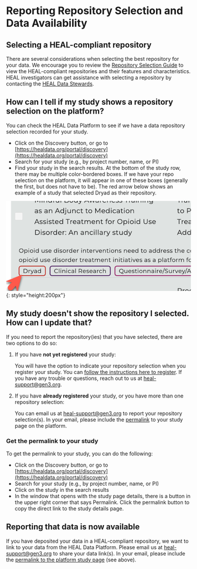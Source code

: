 # Reporting Repository Selection and Data Availability  

## Selecting a HEAL-compliant repository  

There are several considerations when selecting the best repository for your data. We encourage you to review the [Repository Selection Guide](https://www.healdatafair.org/resources/guidance/selection) to view the HEAL-compliant repositories and their features and characteristics. HEAL investigators can get assistance with selecting a repository by contacting the [HEAL Data Stewards](https://forms.fillout.com/t/gcVveGMswBus).

## How can I tell if my study shows a repository selection on the platform?  

You can check the HEAL Data Platform to see if we have a data repository selection recorded for your study. 

* Click on the Discovery button, or go to [https://healdata.org/portal/discovery](https://healdata.org/portal/discovery)
* Search for your study (e.g., by project number, name, or PI)
* Find your study in the search results. At the bottom of the study row, there may be multiple color-bordered boxes. If we have your repo selection on the platform, it will appear in one of these boxes (generally the first, but does not have to be). The red arrow below shows an example of a study that selected Dryad as their repository. 

![Screenshot of a study with Dryad listed as a HEAL-compliant repository.](./img/repo-example.png){: style="height:200px"}

## My study doesn't show the repository I selected. How can I update that?  

If you need to report the repository(ies) that you have selected, there are two options to do so:

1. If you have **not yet registered** your study:  
   
    You will have the option to indicate your repository selection when you register your study. You can [follow the instructions here to register](study-registration/index.md). If you have any trouble or questions, reach out to us at [heal-support@gen3.org](mailto:heal-support@gen3.org).  

2. If you have **already registered** your study, or you have more than one repository selection:
   
    You can email us at [heal-support@gen3.org](mailto:heal-support@gen3.org) to report your repository selection(s). In your email, please include the [permalink](#get-the-permalink-to-your-study) to your study page on the platform. 
    

### Get the permalink to your study  

To get the permalink to your study, you can do the following:  

   * Click on the Discovery button, or go to [https://healdata.org/portal/discovery](https://healdata.org/portal/discovery)
   * Search for your study (e.g., by project number, name, or PI)
   * Click on the study in the search results
   * In the window that opens with the study page details, there is a button in the upper right corner that says Permalink. Click the permalink button to copy the direct link to the study details page.  

## Reporting that data is now available  

If you have deposited your data in a HEAL-compliant repository, we want to link to your data from the HEAL Data Platform. Please email us at [heal-support@gen3.org](mailto:heal-support@gen3.org) to share your data link(s). In your email, please include the [permalink to the platform study page](#get-the-permalink-to-your-study) (see above).  
